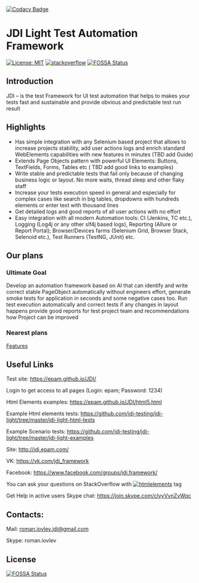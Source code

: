 [![Codacy Badge](https://api.codacy.com/project/badge/Grade/49c13734696f4baaacc3dde33926b6a1)](https://www.codacy.com/app/jdi-testing/jdi-light?utm_source=github.com&amp;utm_medium=referral&amp;utm_content=jdi-testing/jdi-light&amp;utm_campaign=Badge_Grade)

# JDI Light Test Automation Framework

[![License: MIT](https://img.shields.io/badge/License-MIT-yellow.svg)](https://opensource.org/licenses/MIT)
[![stackoverflow](https://img.shields.io/badge/stackoverflow-jdi-orange.svg?style=flat)](http://stackoverflow.com/questions/tagged/jdi)
[![FOSSA Status](https://app.fossa.io/api/projects/git%2Bgithub.com%2Fjdi-testing%2Fjdi-light.svg?type=shield)](https://app.fossa.io/projects/git%2Bgithub.com%2Fjdi-testing%2Fjdi-light?ref=badge_shield)
## Introduction

JDI – is the test Framework for UI test automation that helps to makes your tests fast and sustainable and provide obvious and predictable test run result

## Highlights
- Has simple integration with any Selenium based project that allows to increase projects stability, add user actions logs and enrich standard WebElements capabilities with new features in minutes (TBD add Guide)
- Extends Page Objects pattern with powerful UI Elements: Buttons, TextFields, Forms, Tables etc ( TBD add good links to examples)
- Write stable and predictable tests that fail only because of changing business logic or layout. No more waits, thread sleep and other flaky staff
- Increase your tests execution speed in general and especially for complex cases like search in big tables, dropdowns with hundreds elements or enter text with thousand lines
- Get detailed logs and good reports of all user actions with no effort
- Easy integration with all modern Automation tools: CI (Jenkins, TC etc.), Logging (Log4j or any other slf4j based logs), Reporting (Allure or Report Portal); Browser/Devices farms (Selenium Grid, Browser Stack, Selenoid etc.), Test Runners (TestNG, JUnit) etc.

## Our plans
### Ultimate Goal
Develop an automation framework based on AI that can identify and write correct stable PageObject automatically without engineers effort, generate smoke tests for application in seconds and some negative cases too. 
Run test execution automatically and correct tests if any changes in layout happens provide good reports for test project team and recommendations how Project can be improved
### Nearest plans
[Features](https://github.com/jdi-testing/jdi-light/labels/feature)

## Useful Links
Test site: https://epam.github.io/JDI/

Login to get access to all pages (Login: epam; Password: 1234)

Html Elements examples: https://epam.github.io/JDI/html5.html

Example Html elements tests: https://github.com/jdi-testing/jdi-light/tree/master/jdi-light-html-tests

Example Scenario tests: https://github.com/jdi-testing/jdi-light/tree/master/jdi-light-examples

Site: http://jdi.epam.com/

VK: https://vk.com/jdi_framework

Facebook: https://www.facebook.com/groups/jdi.framework/

You can ask your questions on StackOverflow with [![htmlelements](https://img.shields.io/badge/stackoverflow-jdiframework-orange.svg?style=flat)](http://stackoverflow.com/questions/tagged/jdiframework) tag

Get Help in active users Skype chat: https://join.skype.com/clvyVvnZvWqc

## Contacts:

Mail: roman.iovlev.jdi@gmail.com

Skype: roman.iovlev



## License
[![FOSSA Status](https://app.fossa.io/api/projects/git%2Bgithub.com%2Fjdi-testing%2Fjdi-light.svg?type=large)](https://app.fossa.io/projects/git%2Bgithub.com%2Fjdi-testing%2Fjdi-light?ref=badge_large)